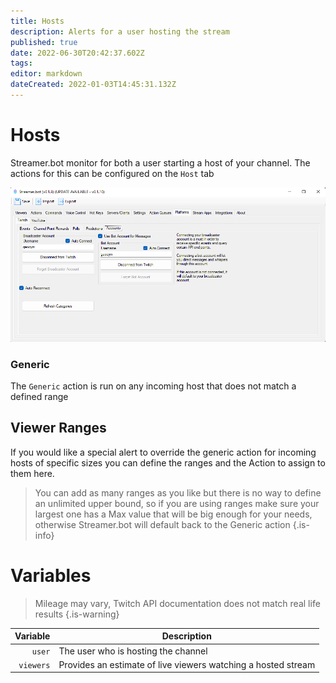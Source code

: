 ```yaml
---
title: Hosts
description: Alerts for a user hosting the stream
published: true
date: 2022-06-30T20:42:37.602Z
tags: 
editor: markdown
dateCreated: 2022-01-03T14:45:31.132Z
---
```


# Hosts

Streamer.bot monitor for both a user starting a host of your channel. The actions for this can be configured on the `Host` tab

![image.png](/image.png)

### Generic

The `Generic` action is run on any incoming host that does not match a defined range

## Viewer Ranges

If you would like a special alert to override the generic action for incoming hosts of specific sizes you can define the ranges and the Action to assign to them here.
> 
> You can add as many ranges as you like but there is no way to define an unlimited upper bound, so if you are using ranges make sure your largest one has a Max value that will be big enough for your needs, otherwise Streamer.bot will default back to the Generic action
{.is-info}


# Variables

> Mileage may vary, Twitch API documentation does not match real life results
{.is-warning}

Variable | Description
---------:|------------
`user` | The user who is hosting the channel
`viewers` | Provides an estimate of live viewers watching a hosted stream


